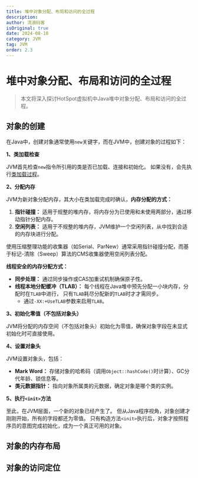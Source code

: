 ```yaml
---
title: 堆中对象分配、布局和访问的全过程
description:
author: 流浪码客
isOriginal: true
date: 2024-08-10
category: JVM
tag: JVM
order: 2.3
---
```


# 堆中对象分配、布局和访问的全过程

> 本文将深入探讨HotSpot虚拟机中Java堆中对象分配、布局和访问的全过程。

## 对象的创建

在Java中，创建对象通常使用`new`关键字，而在JVM中，创建对象的过程如下：

**1、类加载检查**

JVM首先检查`new`指令所引用的类是否已加载、连接和初始化。
如果没有，会先执行[类加载过程](/md/jvm/part3/class-loading-mechanism.html#类加载的过程)。

**2、分配内存**

JVM为新对象分配内存，其大小在类加载完成时确认，**内存分配的方式：**

1. **指针碰撞：** 适用于规整的堆内存，将内存分为已使用和未使用两部分，通过移动指针分配内存。
2. **空闲列表：** 适用于不规整的堆内存，JVM维护一个空闲列表，从中找到合适的内存块进行分配。

使用压缩整理功能的收集器（如Serial、ParNew）通常采用指针碰撞分配，而基于标记-清除（Sweep）算法的CMS收集器使用空闲列表分配。

**线程安全的内存分配方式：**

* **同步处理：** 通过同步操作或CAS加重试机制确保原子性。
* **线程本地分配缓冲（TLAB）：** 每个线程在Java堆中预先分配一小块内存，分配时在`TLAB`中进行，
  只有`TLAB`耗尽分配新的`TLAB`时才才需同步。
    * 通过`-XX:+UseTLAB`参数来启用`TLAB`。

**3、初始化零值（不包括对象头）**

JVM将分配的内存空间（不包括对象头）初始化为零值，确保对象字段在未显式初始化时可直接使用。

**4、设置对象头**

JVM设置对象头，包括：

* **Mark Word：** 存储对象的哈希码（调用`Object::hashCode()`时计算）、GC分代年龄、锁信息等。 
* **类元数据指针：** 指向对象所属类的元数据，确定对象是哪个类的实例。

**5、执行`<init>`方法**

至此，在JVM层面，一个新的对象已经产生了。
但从Java程序视角，对象创建才刚刚开始，所有的字段都还为零值。
只有构造方法`<init>`执行后，对象才按照程序员的意图完成初始化，成为一个真正可用的对象。

## 对象的内存布局

## 对象的访问定位

